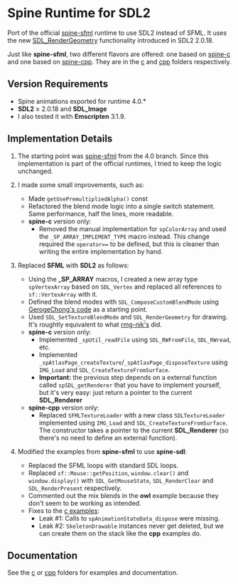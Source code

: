 # Spine Runtime for SDL2

Port of the official [spine-sfml](https://github.com/EsotericSoftware/spine-runtimes/tree/4.0/spine-sfml) runtime to use SDL2 instead of SFML. 
It uses the new [SDL_RenderGeometry](https://wiki.libsdl.org/SDL_RenderGeometry) functionality introduced in SDL2 2.0.18.

Just like **spine-sfml**, two different flavors are offered: one based on [spine-c](https://github.com/EsotericSoftware/spine-runtimes/tree/4.0/spine-c) and one based on [spine-cpp](https://github.com/EsotericSoftware/spine-runtimes/tree/4.0/spine-cpp). They are in the [c](/c) and [cpp](/cpp) folders respectively.

## Version Requirements

- Spine animations exported for runtime 4.0.*
- **SDL2** ≥ 2.0.18 and **SDL_Image**
- I also tested it with **Emscripten** 3.1.9.

## Implementation Details

1. The starting point was [spine-sfml](https://github.com/EsotericSoftware/spine-runtimes/tree/4.0/spine-sfml) from the 4.0 branch. Since this implementation is part of the official runtimes, I tried to keep the logic unchanged.

2. I made some small improvements, such as:
    - Made `getUsePremultipliedAlpha()` const
    - Refactored the blend mode logic into a single switch statement. Same performance, half the lines, more readable.
    - **spine-c** version only:
        - Removed the manual implementation for `spColorArray` and used the `_SP_ARRAY_IMPLEMENT_TYPE` macro instead. This change required the `operator==` to be defined, but this is cleaner than writing the entire implementation by hand.

3. Replaced **SFML** with **SDL2** as follows:
    - Using the **_SP_ARRAY** macros, I created a new array type `spVertexArray` based on `SDL_Vertex` and replaced all references to `sf::VertexArray` with it.
    - Defined the blend modes with `SDL_ComposeCustomBlendMode` using [GerogeChong's code](https://github.com/GerogeChong/spine-sdl) as a starting point.
    - Used `SDL_SetTextureBlendMode` and `SDL_RenderGeometry` for drawing. It's roughtly equivalent to what [rmg-nik's](https://github.com/rmg-nik/sdl_spine_demo/tree/render_geometry) did.
    - **spine-c** version only:
        - Implemented `_spUtil_readFile` using `SDL_RWFromFile`, `SDL_RWread`, etc. 
        - Implemented `_spAtlasPage_createTexture`/`_spAtlasPage_disposeTexture` using `IMG_Load` and `SDL_CreateTextureFromSurface`. 
        - **Important:** the previous step depends on a external function called `spSDL_getRenderer` that you have to implement yourself, but it's very easy: just return a pointer to the current **SDL_Renderer**
    - **spine-cpp** version only:
        - Replaced `SFMLTextureLoader` with a new class `SDLTextureLoader` implemented using `IMG_Load` and `SDL_CreateTextureFromSurface`. The constructor takes a pointer to the current **SDL_Renderer** (so there's no need to define an external function).

4. Modified the examples from **spine-sfml** to use **spine-sdl**: 
    - Replaced the SFML loops with standard SDL loops.
    - Replaced `sf::Mouse::getPosition`, `window.clear()` and `window.display()` with `SDL_GetMouseState`, `SDL_RenderClear` and `SDL_RenderPresent` respectively.
    - Commented out the mix blends in the **owl** example because they don't seem to be working as intended.
    - Fixes to the [c examples](/c/example):
        - Leak #1: Calls to `spAnimationStateData_dispose` were missing.
        - Leak #2: `SkeletonDrawable` instances never get deleted, but we can create them on the stack like the **cpp** examples do.

## Documentation

See the [c](/c) or [cpp](/cpp) folders for examples and documentation.
